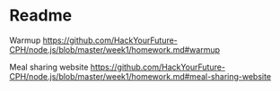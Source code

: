 # Readme

Warmup
https://github.com/HackYourFuture-CPH/node.js/blob/master/week1/homework.md#warmup

Meal sharing website
https://github.com/HackYourFuture-CPH/node.js/blob/master/week1/homework.md#meal-sharing-website
